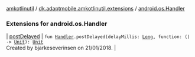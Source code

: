 [amkotlinutil](../../index.md) / [dk.adaptmobile.amkotlinutil.extensions](../index.md) / [android.os.Handler](./index.md)

### Extensions for android.os.Handler

| [postDelayed](post-delayed.md) | `fun `[`Handler`](https://developer.android.com/reference/android/os/Handler.html)`.postDelayed(delayMillis: `[`Long`](https://kotlinlang.org/api/latest/jvm/stdlib/kotlin/-long/index.html)`, function: () -> `[`Unit`](https://kotlinlang.org/api/latest/jvm/stdlib/kotlin/-unit/index.html)`): `[`Unit`](https://kotlinlang.org/api/latest/jvm/stdlib/kotlin/-unit/index.html)<br>Created by bjarkeseverinsen on 21/01/2018. |

